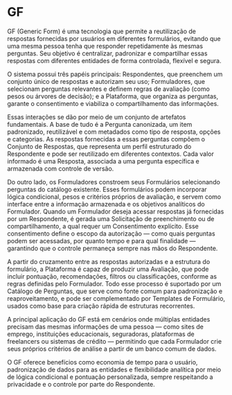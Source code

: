 # GF
GF (Generic Form) é uma tecnologia que permite a reutilização de respostas fornecidas por usuários em diferentes formulários, evitando que uma mesma pessoa tenha que responder repetidamente às mesmas perguntas. Seu objetivo é centralizar, padronizar e compartilhar essas respostas com diferentes entidades de forma controlada, flexível e segura.

O sistema possui três papéis principais: Respondentes, que preenchem um conjunto único de respostas e autorizam seu uso; Formuladores, que selecionam perguntas relevantes e definem regras de avaliação (como pesos ou árvores de decisão); e a Plataforma, que organiza as perguntas, garante o consentimento e viabiliza o compartilhamento das informações.

Essas interações se dão por meio de um conjunto de artefatos fundamentais. A base de tudo é a Pergunta canonizada, um item padronizado, reutilizável e com metadados como tipo de resposta, opções e categorias. As respostas fornecidas a essas perguntas compõem o Conjunto de Respostas, que representa um perfil estruturado do Respondente e pode ser reutilizado em diferentes contextos. Cada valor informado é uma Resposta, associada a uma pergunta específica e armazenada com controle de versão.

Do outro lado, os Formuladores constroem seus Formulários selecionando perguntas do catálogo existente. Esses formulários podem incorporar lógica condicional, pesos e critérios próprios de avaliação, e servem como interface entre a informação armazenada e os objetivos analíticos do Formulador. Quando um Formulador deseja acessar respostas já fornecidas por um Respondente, é gerada uma Solicitação de preenchimento ou de compartilhamento, a qual requer um Consentimento explícito. Esse consentimento define o escopo da autorização — como quais perguntas podem ser acessadas, por quanto tempo e para qual finalidade — garantindo que o controle permaneça sempre nas mãos do Respondente.

A partir do cruzamento entre as respostas autorizadas e a estrutura do formulário, a Plataforma é capaz de produzir uma Avaliação, que pode incluir pontuação, recomendações, filtros ou classificações, conforme as regras definidas pelo Formulador. Todo esse processo é suportado por um Catálogo de Perguntas, que serve como fonte comum para padronização e reaproveitamento, e pode ser complementado por Templates de Formulário, usados como base para criação rápida de estruturas recorrentes.

A principal aplicação do GF está em cenários onde múltiplas entidades precisam das mesmas informações de uma pessoa — como sites de emprego, instituições educacionais, seguradoras, plataformas de freelancers ou sistemas de crédito — permitindo que cada Formulador crie seus próprios critérios de análise a partir de um banco comum de dados.

O GF oferece benefícios como economia de tempo para o usuário, padronização de dados para as entidades e flexibilidade analítica por meio de lógica condicional e pontuação personalizada, sempre respeitando a privacidade e o controle por parte do Respondente.